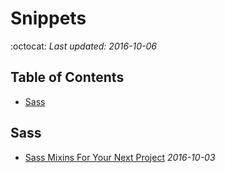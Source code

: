 # Snippets
:octocat: *Last updated: 2016-10-06*

## Table of Contents

- [Sass](#sass)

## Sass

- [Sass Mixins For Your Next Project](http://ddtomorrow.com/sass-mixins/) *2016-10-03*
